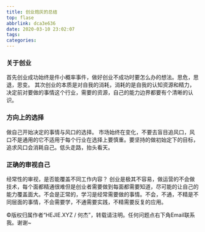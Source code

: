 ```yaml
---
title: 创业炮灰的总结
top: flase
abbrlink: dca3e636
date: 2020-03-10 23:02:07
tags: 
categories:
---
```


### 关于创业

首先创业成功始终是件小概率事件，做好创业不成功时要怎么办的想法。思危，思退，思变。
其次创业的本质是对自我的消耗，消耗的是自我的认知资源和精力，决定前对要做的事情这个行业，需要的资源，自己的能力边界都要有个清晰的认识。

### 方向上的选择

做自己开始决定的事情与风口的选择。
市场始终在变化，不要去盲目追风口，风口不是通用的它不适用于每个行业在选择上要慎重。要坚持的做初始定下的目标，追求风口会消耗自己。低头走路，抬头看天。

### 正确的审视自己

经常性的审视，是否能覆盖不同工作内容？
创业是极其不容易，做运营的不会做技术，每个面都精通很难但是创业者需要做到每面都需要知道，尽可能的让自己的能力覆盖面大。不会是正常的，学习是经常需要做的事情。不会，不通，不精是不同层面的事情，不会需要学，不通需要实践，不精需要反复的应用。

©版权归属作者“HEJIE.XYZ / 何杰”，转载请注明。任何问题点右下角Email联系我。谢谢~
